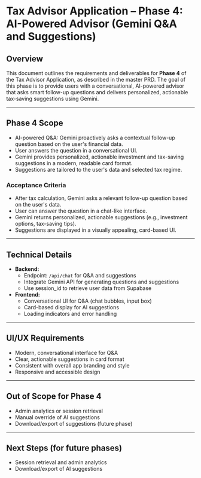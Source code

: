 # Tax Advisor Application – Phase 4: AI-Powered Advisor (Gemini Q&A and Suggestions)

## Overview
This document outlines the requirements and deliverables for **Phase 4** of the Tax Advisor Application, as described in the master PRD. The goal of this phase is to provide users with a conversational, AI-powered advisor that asks smart follow-up questions and delivers personalized, actionable tax-saving suggestions using Gemini.

---

## Phase 4 Scope
- AI-powered Q&A: Gemini proactively asks a contextual follow-up question based on the user's financial data.
- User answers the question in a conversational UI.
- Gemini provides personalized, actionable investment and tax-saving suggestions in a modern, readable card format.
- Suggestions are tailored to the user's data and selected tax regime.

### Acceptance Criteria
- After tax calculation, Gemini asks a relevant follow-up question based on the user's data.
- User can answer the question in a chat-like interface.
- Gemini returns personalized, actionable suggestions (e.g., investment options, tax-saving tips).
- Suggestions are displayed in a visually appealing, card-based UI.

---

## Technical Details
- **Backend:**
  - Endpoint: `/api/chat` for Q&A and suggestions
  - Integrate Gemini API for generating questions and suggestions
  - Use session_id to retrieve user data from Supabase
- **Frontend:**
  - Conversational UI for Q&A (chat bubbles, input box)
  - Card-based display for AI suggestions
  - Loading indicators and error handling

---

## UI/UX Requirements
- Modern, conversational interface for Q&A
- Clear, actionable suggestions in card format
- Consistent with overall app branding and style
- Responsive and accessible design

---

## Out of Scope for Phase 4
- Admin analytics or session retrieval
- Manual override of AI suggestions
- Download/export of suggestions (future phase)

---

## Next Steps (for future phases)
- Session retrieval and admin analytics
- Download/export of AI suggestions 